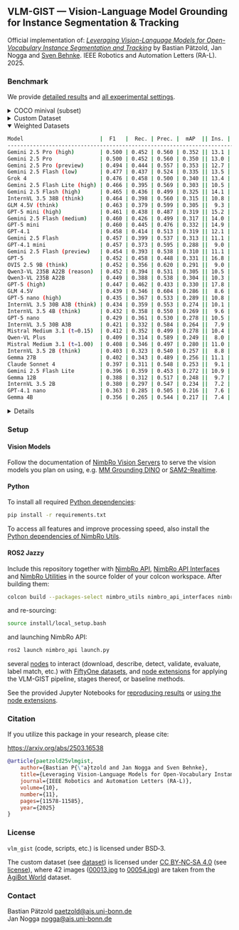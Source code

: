 
## VLM-GIST — Vision-Language Model Grounding for Instance Segmentation & Tracking

Official implementation of: [*Leveraging Vision-Language Models for Open-Vocabulary Instance Segmentation and Tracking*](https://vlm-gist.github.io) by Bastian Pätzold, Jan Nogga and [Sven Behnke](https://www.ais.uni-bonn.de/behnke). IEEE Robotics and Automation Letters (RA-L). 2025.

### Benchmark

We provide [detailed results](./notebooks/evaluation/evaluation.ipynb) and [all experimental settings](./settings).

<details>
<summary>COCO minival (subset)</summary>

```bash
Model                        |  F1   |  Rec. | Prec. |  mAP  || Ins. | Mat. |  Time  || Fail | Ret.
----------------------------------------------------------------------------------------------------
Gemini 2.5 Pro (high)        | 0.541 | 0.489 | 0.606 | 0.338 || 11.4 | 0.50 |  14.5s ||  nan |  nan
Gemini 2.5 Pro (preview)     | 0.537 | 0.487 | 0.599 | 0.350 || 11.1 | 0.51 |  13.3s ||  nan |  nan
Gemini 2.5 Pro               | 0.537 | 0.487 | 0.598 | 0.337 || 11.4 | 0.50 |  14.7s ||  nan |  nan
GLM 4.5V (think)             | 0.526 | 0.445 | 0.642 | 0.334 ||  8.2 | 0.60 |  14.9s ||  nan |  nan
Grok 4                       | 0.524 | 0.531 | 0.518 | 0.340 || 12.1 | 0.59 |  58.2s ||  nan |  nan
InternVL 3.5 38B (think)     | 0.523 | 0.464 | 0.599 | 0.336 ||  9.8 | 0.55 |  59.1s ||  nan |  nan
Gemini 2.5 Flash (medium)    | 0.520 | 0.487 | 0.558 | 0.323 || 12.7 | 0.48 |   6.6s ||  nan |  nan
Gemini 2.5 Flash Lite (high) | 0.520 | 0.449 | 0.616 | 0.316 ||  8.9 | 0.57 |   9.5s || 0.00 | 0.05
Gemini 2.5 Flash (low)       | 0.518 | 0.479 | 0.563 | 0.326 || 12.1 | 0.49 |   5.7s ||  nan |  nan
InternVL 3.5 20B A4B (think) | 0.518 | 0.457 | 0.597 | 0.312 ||  9.2 | 0.58 |  40.1s ||  nan |  nan
Gemini 2.5 Flash (high)      | 0.515 | 0.493 | 0.540 | 0.327 || 13.0 | 0.49 |   7.6s ||  nan |  nan
Qwen3-VL 235B A22B (reason)  | 0.513 | 0.459 | 0.580 | 0.324 ||  8.5 | 0.66 |   5.0s || 0.00 | 0.14
GLM 4.5V                     | 0.510 | 0.412 | 0.670 | 0.328 ||  7.4 | 0.60 |  15.9s || 0.03 | 0.19
Gemini 2.5 Flash             | 0.509 | 0.453 | 0.579 | 0.321 ||  9.5 | 0.58 |   2.9s ||  nan |  nan
GPT-4.1                      | 0.508 | 0.472 | 0.550 | 0.330 || 10.5 | 0.57 |   7.5s ||  nan |  nan
Gemini 2.5 Flash (preview)   | 0.507 | 0.444 | 0.590 | 0.323 ||  9.2 | 0.57 |   3.2s ||  nan |  nan
GPT-5 mini                   | 0.505 | 0.501 | 0.509 | 0.327 || 13.7 | 0.50 |  27.9s ||  nan |  nan
GPT-4.1 mini                 | 0.504 | 0.426 | 0.618 | 0.297 ||  7.8 | 0.62 |   4.3s ||  nan |  nan
InternVL 3.5 4B (think)      | 0.501 | 0.432 | 0.597 | 0.292 ||  8.9 | 0.57 |  35.0s ||  nan |  nan
GPT-5 mini (high)            | 0.501 | 0.476 | 0.529 | 0.297 || 13.9 | 0.46 |  82.4s || 0.02 | 0.10
Qwen3-VL 235B A22B           | 0.500 | 0.456 | 0.554 | 0.329 ||  9.4 | 0.62 |   6.1s || 0.01 | 0.10
OVIS 2.5 9B                  | 0.499 | 0.399 | 0.667 | 0.316 ||  7.0 | 0.60 |   6.5s ||  nan |  nan
InternVL 3.5 30B A3B         | 0.499 | 0.410 | 0.635 | 0.306 ||  7.1 | 0.64 |  35.1s ||  nan |  nan
InternVL 3.5 30B A3B (think) | 0.490 | 0.415 | 0.600 | 0.289 ||  9.2 | 0.52 |  38.6s ||  nan |  nan
Mistral Medium 3.1 (t=1.00)  | 0.489 | 0.408 | 0.611 | 0.313 ||  8.4 | 0.56 |   2.9s ||  nan |  nan
OVIS 2.5 9B (think)          | 0.489 | 0.394 | 0.644 | 0.301 ||  8.1 | 0.53 |  24.0s ||  nan |  nan
GPT-5 (high)                 | 0.487 | 0.510 | 0.466 | 0.311 || 16.7 | 0.46 |  88.6s ||  nan |  nan
GPT-5 nano (high)            | 0.487 | 0.415 | 0.589 | 0.297 ||  9.4 | 0.53 |  44.2s ||  nan |  nan
GPT-5                        | 0.486 | 0.503 | 0.471 | 0.311 || 15.8 | 0.47 |  47.6s ||  nan |  nan
GPT-5 nano                   | 0.485 | 0.416 | 0.581 | 0.289 ||  9.2 | 0.54 |  24.1s ||  nan |  nan
Gemma 27B                    | 0.478 | 0.418 | 0.558 | 0.284 || 10.6 | 0.50 |   9.5s || 0.00 | 0.00
Claude Sonnet 4              | 0.472 | 0.372 | 0.646 | 0.291 ||  7.9 | 0.51 |   5.5s ||  nan |  nan
Qwen-VL Plus                 | 0.472 | 0.368 | 0.659 | 0.270 ||  6.8 | 0.59 |   2.8s || 0.02 | 0.53
Mistral Medium 3.1 (t=0.15)  | 0.472 | 0.418 | 0.541 | 0.308 ||  9.3 | 0.59 |   3.0s ||  nan |  nan
InternVL 3.5 2B (think)      | 0.470 | 0.388 | 0.595 | 0.294 ||  7.9 | 0.58 |  27.7s ||  nan |  nan
InternVL 3.5 2B              | 0.466 | 0.386 | 0.588 | 0.288 ||  6.8 | 0.67 | 124.8s ||  nan |  nan
Gemma 12B                    | 0.462 | 0.384 | 0.578 | 0.291 ||  9.3 | 0.50 |  12.5s || 0.00 | 0.37
Gemini 2.5 Flash Lite        | 0.447 | 0.435 | 0.460 | 0.304 || 10.1 | 0.66 |   2.8s || 0.00 | 0.01
Gemma 4B                     | 0.430 | 0.323 | 0.641 | 0.255 ||  6.4 | 0.55 |   3.3s || 0.00 | 0.01
GPT-4.1 nano                 | 0.415 | 0.341 | 0.530 | 0.232 ||  6.5 | 0.69 |   3.5s ||  nan |  nan
```

</details>
<details>
<summary>Custom Dataset</summary>

```bash
Model                        |  F1   |  Rec. | Prec. |  mAP  || Ins. | Mat. |  Time  || Fail | Ret.
----------------------------------------------------------------------------------------------------
Gemini 2.5 Pro               | 0.464 | 0.417 | 0.523 | 0.363 || 14.7 | 1.00 |  16.0s ||  nan |  nan
Gemini 2.5 Pro (high)        | 0.460 | 0.415 | 0.515 | 0.366 || 14.8 | 1.00 |  17.7s ||  nan |  nan
Gemini 2.5 Pro (preview)     | 0.451 | 0.402 | 0.515 | 0.357 || 14.3 | 1.00 |  14.9s ||  nan |  nan
Gemini 2.5 Flash (low)       | 0.435 | 0.395 | 0.485 | 0.344 || 15.0 | 1.00 |   7.1s ||  nan |  nan
Grok 4                       | 0.428 | 0.385 | 0.482 | 0.340 || 14.7 | 1.00 |  34.7s ||  nan |  nan
GPT-5 mini (high)            | 0.422 | 0.401 | 0.445 | 0.342 || 16.6 | 1.00 |  82.7s ||  nan |  nan
GPT-5                        | 0.418 | 0.413 | 0.424 | 0.352 || 17.9 | 1.00 |  54.2s ||  nan |  nan
OVIS 2.5 9B (think)          | 0.415 | 0.318 | 0.596 | 0.281 ||  9.8 | 1.00 |  32.0s ||  nan |  nan
Gemini 2.5 Flash (high)      | 0.415 | 0.379 | 0.458 | 0.324 || 15.3 | 1.00 |   7.4s ||  nan |  nan
GPT-5 mini                   | 0.414 | 0.388 | 0.444 | 0.338 || 16.1 | 1.00 |  32.7s ||  nan |  nan
Gemini 2.5 Flash Lite (high) | 0.412 | 0.340 | 0.522 | 0.291 || 12.0 | 1.00 |  11.9s || 0.00 | 0.02
GPT-4.1 mini                 | 0.410 | 0.319 | 0.571 | 0.279 || 10.3 | 1.00 |   6.0s ||  nan |  nan
GPT-4.1                      | 0.407 | 0.356 | 0.476 | 0.308 || 13.8 | 1.00 |   8.7s ||  nan |  nan
GPT-5 (high)                 | 0.407 | 0.413 | 0.400 | 0.348 || 19.0 | 1.00 | 101.4s ||  nan |  nan
Gemini 2.5 Flash             | 0.406 | 0.345 | 0.495 | 0.305 || 12.8 | 1.00 |   3.6s ||  nan |  nan
InternVL 3.5 38B (think)     | 0.405 | 0.332 | 0.521 | 0.295 || 11.7 | 1.00 |  58.3s ||  nan |  nan
Gemini 2.5 Flash (preview)   | 0.401 | 0.341 | 0.486 | 0.297 || 12.9 | 1.00 |   4.0s ||  nan |  nan
Gemini 2.5 Flash (medium)    | 0.400 | 0.366 | 0.441 | 0.311 || 15.3 | 1.00 |   7.2s ||  nan |  nan
GLM 4.5V (think)             | 0.400 | 0.312 | 0.555 | 0.276 || 10.4 | 1.00 |  14.9s ||  nan |  nan
Qwen3-VL 235B A22B           | 0.397 | 0.320 | 0.521 | 0.278 || 11.3 | 1.00 |   8.0s || 0.00 | 0.06
Qwen3-VL 235B A22B (reason)  | 0.392 | 0.329 | 0.483 | 0.286 || 12.6 | 1.00 |   8.3s || 0.00 | 0.14
GPT-5 nano (high)            | 0.383 | 0.319 | 0.478 | 0.280 || 12.3 | 1.00 |  51.3s ||  nan |  nan
InternVL 3.5 30B A3B (think) | 0.378 | 0.302 | 0.506 | 0.259 || 11.0 | 1.00 |  38.5s ||  nan |  nan
GPT-5 nano                   | 0.373 | 0.306 | 0.479 | 0.267 || 11.8 | 1.00 |  28.9s ||  nan |  nan
GLM 4.5V                     | 0.368 | 0.279 | 0.538 | 0.243 ||  9.9 | 1.00 |  16.0s || 0.03 | 0.22
OVIS 2.5 9B                  | 0.365 | 0.267 | 0.573 | 0.239 ||  8.6 | 1.00 |   8.0s ||  nan |  nan
InternVL 3.5 4B (think)      | 0.363 | 0.284 | 0.503 | 0.246 || 10.4 | 1.00 |  36.1s ||  nan |  nan
Mistral Medium 3.1 (t=0.15)  | 0.351 | 0.285 | 0.458 | 0.247 || 11.5 | 1.00 |   3.7s ||  nan |  nan
Qwen-VL Plus                 | 0.346 | 0.260 | 0.520 | 0.227 ||  9.2 | 1.00 |   4.4s || 0.00 | 0.34
Gemini 2.5 Flash Lite        | 0.345 | 0.282 | 0.445 | 0.241 || 11.7 | 1.00 |   3.1s || 0.00 | 0.02
InternVL 3.5 30B A3B         | 0.344 | 0.254 | 0.533 | 0.222 ||  8.8 | 1.00 |  42.2s ||  nan |  nan
InternVL 3.5 4B              | 0.343 | 0.262 | 0.495 | 0.229 ||  9.8 | 1.00 |  37.1s ||  nan |  nan
InternVL 3.5 2B (think)      | 0.337 | 0.258 | 0.486 | 0.220 ||  9.8 | 1.00 |  33.1s ||  nan |  nan
Gemma 27B                    | 0.327 | 0.267 | 0.421 | 0.229 || 11.7 | 1.00 |  11.4s || 0.00 | 0.00
Mistral Medium 3.1 (t=1.00)  | 0.327 | 0.284 | 0.383 | 0.247 || 13.7 | 1.00 |   4.0s ||  nan |  nan
Claude Sonnet 4              | 0.321 | 0.250 | 0.451 | 0.216 || 10.2 | 1.00 |   6.3s ||  nan |  nan
Gemma 12B                    | 0.314 | 0.239 | 0.456 | 0.205 || 10.1 | 1.00 |  14.1s || 0.05 | 0.56
GPT-4.1 nano                 | 0.310 | 0.229 | 0.480 | 0.201 ||  8.8 | 1.00 |   4.6s ||  nan |  nan
InternVL 3.5 2B              | 0.294 | 0.207 | 0.505 | 0.179 ||  7.5 | 1.00 | 117.4s ||  nan |  nan
Gemma 4B                     | 0.282 | 0.206 | 0.448 | 0.179 ||  8.5 | 1.00 |   3.2s || 0.00 | 0.00
```

</details>


<details open>
<summary>Weighted Datasets</summary>

```bash
Model                        |  F1   |  Rec. | Prec. |  mAP  || Ins. | Mat. |  Time  || Fail | Ret.
----------------------------------------------------------------------------------------------------
Gemini 2.5 Pro (high)        | 0.500 | 0.452 | 0.560 | 0.352 || 13.1 | 0.75 |  16.1s ||  nan |  nan
Gemini 2.5 Pro               | 0.500 | 0.452 | 0.560 | 0.350 || 13.0 | 0.75 |  15.3s ||  nan |  nan
Gemini 2.5 Pro (preview)     | 0.494 | 0.444 | 0.557 | 0.353 || 12.7 | 0.76 |  14.1s ||  nan |  nan
Gemini 2.5 Flash (low)       | 0.477 | 0.437 | 0.524 | 0.335 || 13.5 | 0.75 |   6.4s ||  nan |  nan
Grok 4                       | 0.476 | 0.458 | 0.500 | 0.340 || 13.4 | 0.80 |  46.4s ||  nan |  nan
Gemini 2.5 Flash Lite (high) | 0.466 | 0.395 | 0.569 | 0.303 || 10.5 | 0.79 |  10.7s || 0.00 | 0.03
Gemini 2.5 Flash (high)      | 0.465 | 0.436 | 0.499 | 0.325 || 14.1 | 0.75 |   7.5s ||  nan |  nan
InternVL 3.5 38B (think)     | 0.464 | 0.398 | 0.560 | 0.315 || 10.8 | 0.78 |  58.7s ||  nan |  nan
GLM 4.5V (think)             | 0.463 | 0.379 | 0.599 | 0.305 ||  9.3 | 0.80 |  14.9s ||  nan |  nan
GPT-5 mini (high)            | 0.461 | 0.438 | 0.487 | 0.319 || 15.2 | 0.73 |  82.6s ||  nan |  nan
Gemini 2.5 Flash (medium)    | 0.460 | 0.426 | 0.499 | 0.317 || 14.0 | 0.74 |   6.9s ||  nan |  nan
GPT-5 mini                   | 0.460 | 0.445 | 0.476 | 0.332 || 14.9 | 0.75 |  30.3s ||  nan |  nan
GPT-4.1                      | 0.458 | 0.414 | 0.513 | 0.319 || 12.1 | 0.79 |   8.1s ||  nan |  nan
Gemini 2.5 Flash             | 0.457 | 0.399 | 0.537 | 0.313 || 11.1 | 0.79 |   3.2s ||  nan |  nan
GPT-4.1 mini                 | 0.457 | 0.373 | 0.595 | 0.288 ||  9.0 | 0.81 |   5.2s ||  nan |  nan
Gemini 2.5 Flash (preview)   | 0.454 | 0.393 | 0.538 | 0.310 || 11.1 | 0.79 |   3.6s ||  nan |  nan
GPT-5                        | 0.452 | 0.458 | 0.448 | 0.331 || 16.8 | 0.74 |  50.9s ||  nan |  nan
OVIS 2.5 9B (think)          | 0.452 | 0.356 | 0.620 | 0.291 ||  9.0 | 0.77 |  28.0s ||  nan |  nan
Qwen3-VL 235B A22B (reason)  | 0.452 | 0.394 | 0.531 | 0.305 || 10.5 | 0.83 |   6.6s || 0.00 | 0.14
Qwen3-VL 235B A22B           | 0.449 | 0.388 | 0.538 | 0.304 || 10.3 | 0.81 |   7.1s || 0.01 | 0.08
GPT-5 (high)                 | 0.447 | 0.462 | 0.433 | 0.330 || 17.8 | 0.73 |  95.0s ||  nan |  nan
GLM 4.5V                     | 0.439 | 0.346 | 0.604 | 0.286 ||  8.6 | 0.80 |  15.9s || 0.03 | 0.20
GPT-5 nano (high)            | 0.435 | 0.367 | 0.533 | 0.289 || 10.8 | 0.76 |  47.7s ||  nan |  nan
InternVL 3.5 30B A3B (think) | 0.434 | 0.359 | 0.553 | 0.274 || 10.1 | 0.76 |  38.6s ||  nan |  nan
InternVL 3.5 4B (think)      | 0.432 | 0.358 | 0.550 | 0.269 ||  9.6 | 0.78 |  35.5s ||  nan |  nan
GPT-5 nano                   | 0.429 | 0.361 | 0.530 | 0.278 || 10.5 | 0.77 |  26.5s ||  nan |  nan
InternVL 3.5 30B A3B         | 0.421 | 0.332 | 0.584 | 0.264 ||  7.9 | 0.82 |  38.7s ||  nan |  nan
Mistral Medium 3.1 (t=0.15)  | 0.412 | 0.352 | 0.499 | 0.278 || 10.4 | 0.79 |   3.3s ||  nan |  nan
Qwen-VL Plus                 | 0.409 | 0.314 | 0.589 | 0.249 ||  8.0 | 0.79 |   3.6s || 0.01 | 0.44
Mistral Medium 3.1 (t=1.00)  | 0.408 | 0.346 | 0.497 | 0.280 || 11.0 | 0.78 |   3.4s ||  nan |  nan
InternVL 3.5 2B (think)      | 0.403 | 0.323 | 0.540 | 0.257 ||  8.8 | 0.79 |  30.4s ||  nan |  nan
Gemma 27B                    | 0.402 | 0.343 | 0.489 | 0.256 || 11.1 | 0.75 |  10.5s || 0.00 | 0.00
Claude Sonnet 4              | 0.397 | 0.311 | 0.548 | 0.253 ||  9.1 | 0.75 |   5.9s ||  nan |  nan
Gemini 2.5 Flash Lite        | 0.396 | 0.359 | 0.453 | 0.272 || 10.9 | 0.83 |   3.0s || 0.00 | 0.01
Gemma 12B                    | 0.388 | 0.312 | 0.517 | 0.248 ||  9.7 | 0.75 |  13.3s || 0.02 | 0.47
InternVL 3.5 2B              | 0.380 | 0.297 | 0.547 | 0.234 ||  7.2 | 0.84 | 121.1s ||  nan |  nan
GPT-4.1 nano                 | 0.363 | 0.285 | 0.505 | 0.216 ||  7.6 | 0.85 |   4.0s ||  nan |  nan
Gemma 4B                     | 0.356 | 0.265 | 0.544 | 0.217 ||  7.4 | 0.78 |   3.2s || 0.00 | 0.01
```

</details>

<details>
<summary>Details</summary>

Models are sorted in descending order by F-1 score.<br>

Legend:
- F1: The achieved F-1 score of detections that passed label matching compared to groundtruth annotations.<br>
- Rec.: The achieved recall score of detections that passed label matching compared to groundtruth annotations.<br>
- Prec.: The achieved precision score of detections that passed label matching compared to groundtruth annotations.<br>
- mAP: The achieved mAP score of detections that passed label matching compared to groundtruth annotations.<br>
- Ins.: The average number of object instances in a valid structured description per image.<br>
- Mat.: The ratio of matched detections by the label matching procedure over all detections.<br>
- Time: The median time to generate a valid structured description over all images.<br>
- Fail: The rate of invalid structured descriptions after all (4) generation attempts.<br>
- Ret.: The average number of retry attempts to generate a valid structured description per image (0 to 3).<br>

Remarks:
- Models where the last two columns report nan were evaluated with an infinite and untracked number of retry attempts, until a valid structured description was obtained.<br>
- All models were used and interpreted at best effort, limiting parallel usage, attempting to extract JSON from within markdown tags or reasoning content, etc.<br>
- Reasons for failed attempts may include rate limits, content moderation, timeouts, reaching max. token limits, etc.<br>
- All reported times may heavily be affected by the used hardware, rate limits, server load, etc.

</details>

### Setup

#### Vision Models

Follow the documentation of [NimbRo Vision Servers](https://github.com/AIS-Bonn/nimbro_vision_servers) to serve the vision models you plan on using, e.g. [MM Grounding DINO](https://github.com/AIS-Bonn/nimbro_vision_servers/tree/main/models/mmgroundingdino) or [SAM2-Realtime](https://github.com/AIS-Bonn/nimbro_vision_servers/tree/main/models/sam2_realtime).

#### Python

To install all required [Python dependencies](./requirements.txt):
```bash
pip install -r requirements.txt
```
To access all features and improve processing speed, also install the [Python dependencies of NimbRo Utils](https://github.com/AIS-Bonn/nimbro_utils/blob/main/requirements.txt).

#### ROS2 Jazzy

Include this repository together with [NimbRo API](https://github.com/AIS-Bonn/nimbro_api), [NimbRo API Interfaces](https://github.com/AIS-Bonn/nimbro_api_interfaces) and [NimbRo Utilities](https://github.com/AIS-Bonn/nimbro_utils) in the source folder of your colcon workspace. After building them:
```bash
colcon build --packages-select nimbro_utils nimbro_api_interfaces nimbro_api vlm_gist --symlink-install
```
and re-sourcing:
```bash
source install/local_setup.bash
```
and launching NimbRo API:
```bash
ros2 launch nimbro_api launch.py
```
several [nodes](./vlm_gist/fiftyone) to interact (download,  describe, detect, validate, evaluate, label match, etc.) with [FiftyOne datasets](https://docs.voxel51.com/user_guide/using_datasets.html), and [node extensions](./vlm_gist/fiftyone) for applying the VLM-GIST pipeline, stages thereof, or baseline methods.

See the provided Jupyter Notebooks for [reproducing results](./notebooks/evaluation/command_builders.ipynb) or [using the node extensions](./notebooks/evaluation/method).

### Citation

If you utilize this package in your research, please cite:

https://arxiv.org/abs/2503.16538
```bibtex
@article{paetzold25vlmgist,
    author={Bastian P{\"a}tzold and Jan Nogga and Sven Behnke},
    title={Leveraging Vision-Language Models for Open-Vocabulary Instance Segmentation and Tracking},
    journal={IEEE Robotics and Automation Letters (RA-L)},
    volume={10},
    number={11},
    pages={11578-11585},
    year={2025}
}
```

### License

`vlm_gist` (code, scripts, etc.) is licensed under BSD‑3.

The custom dataset (see [dataset](./data/datasets/vlm_gist)) is licensed under [CC BY‑NC‑SA 4.0](https://creativecommons.org/licenses/by-nc-sa/4.0/) (see [license](./data/datasets/vlm_gist/LICENSE)), where 42 images ([00013.jpg](./data/datasets/vlm_gist/data/00013.jpg) to [00054.jpg](./data/datasets/vlm_gist/data/00054.jpg)) are taken from the [AgiBot World](https://agibot-world.com/) dataset.

### Contact

Bastian Pätzold <paetzold@ais.uni-bonn.de><br>
Jan Nogga <nogga@ais.uni-bonn.de>
